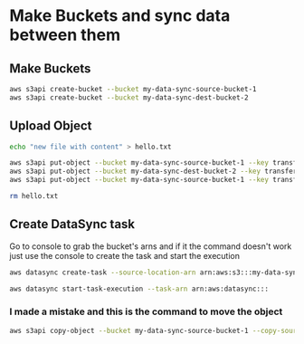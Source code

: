 # Make Buckets and sync data between them
## Make Buckets
```sh
aws s3api create-bucket --bucket my-data-sync-source-bucket-1
aws s3api create-bucket --bucket my-data-sync-dest-bucket-2
```
## Upload Object
```sh
echo "new file with content" > hello.txt

aws s3api put-object --bucket my-data-sync-source-bucket-1 --key transfer-data/
aws s3api put-object --bucket my-data-sync-dest-bucket-2 --key transfered-data/
aws s3api put-object --bucket my-data-sync-source-bucket-1 --key transfer-data/hello.txt --body hello.txt

rm hello.txt
```

## Create DataSync task
Go to console to grab the bucket's arns and if it the command doesn't work just use the console to create the task and start the execution
```sh
aws datasync create-task --source-location-arn arn:aws:s3:::my-data-sync-source-bucket-1 --destination-location-arn arn:aws:s3:::my-data-sync-dest-bucket-2 --name sync-buckets

aws datasync start-task-execution --task-arn arn:aws:datasync:::
```

### I made a mistake and this is the command to move the object
```sh
aws s3api copy-object --bucket my-data-sync-source-bucket-1 --copy-source my-data-sync-source-bucket-1/hello.txt --key transfer-data/hello.txt
```
